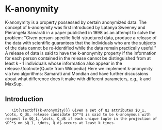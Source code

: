# K-anonymity
K-anonymity is a property possessed by certain anonymized data. The concept of k-anonymity was first introduced by Latanya Sweeney and Pierangela Samarati in a paper published in 1998 as an attempt to solve the problem: "Given person-specific field-structured data, produce a release of the data with scientific guarantees that the individuals who are the subjects of the data cannot be re-identified while the data remain practically useful." A release of data is said to have the k-anonymity property if the information for each person contained in the release cannot be distinguished from at least k - 1 individuals whose information also appear in the release.\footnote{Quote from Wikipedia} Here we implement k-anonymity via two algorithms: Samarati and Mondian and have further discussions about what difference does it make with different parameters, e.g., k and MaxSup.
## Introduction
       \it{\textbf{(k-Anonymity)}} Given a set of QI attributes $Q_1, \dots, Q_d$, release candidate $D^*$ is said to be k-anonymous with respect to $Q_1, \dots, Q_d$ if each unique tuple in the projection of $D^*$ on $Q_1, \dots, Q_d$ occurs at least k times.
